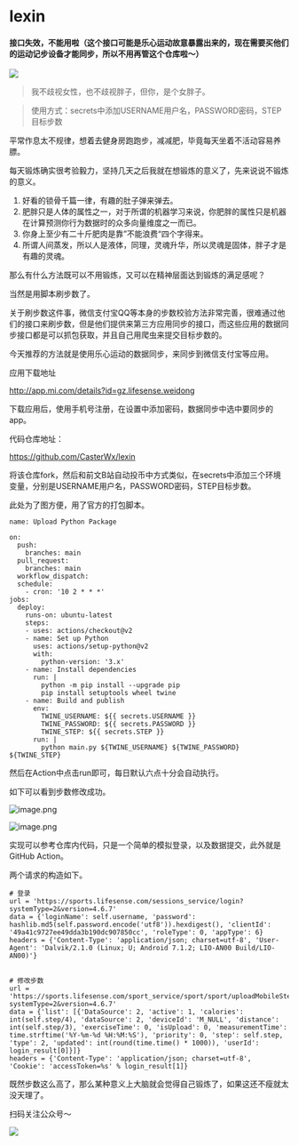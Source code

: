 # lexin

#### 接口失效，不能用啦（这个接口可能是乐心运动故意暴露出来的，现在需要买他们的运动记步设备才能同步，所以不用再管这个仓库啦～）

![](https://antzyun.oss-cn-beijing.aliyuncs.com/20201025174629.png)


> 我不歧视女性，也不歧视胖子，但你，是个女胖子。



> 使用方式：secrets中添加USERNAME用户名，PASSWORD密码，STEP目标步数



平常作息太不规律，想着去健身房跑跑步，减减肥，毕竟每天坐着不活动容易养膘。

每天锻炼确实很考验毅力，坚持几天之后我就在想锻炼的意义了，先来说说不锻炼的意义。

1. 好看的锁骨千篇一律，有趣的肚子弹来弹去。
2. 肥胖只是人体的属性之一，对于所谓的机器学习来说，你肥胖的属性只是机器在计算预测你行为数据时的众多向量维度之一而已。
3. 你身上至少有二十斤肥肉是靠”不能浪费“四个字得来。
4. 所谓人间蒸发，所以人是液体，同理，灵魂升华，所以灵魂是固体，胖子才是有趣的灵魂。

那么有什么方法既可以不用锻炼，又可以在精神层面达到锻炼的满足感呢？

当然是用脚本刷步数了。

关于刷步数这件事，微信支付宝QQ等本身的步数校验方法非常完善，很难通过他们的接口来刷步数，但是他们提供来第三方应用同步的接口，而这些应用的数据同步接口都是可以抓包获取，并且自己用爬虫来提交目标步数的。

今天推荐的方法就是使用乐心运动的数据同步，来同步到微信支付宝等应用。

应用下载地址

http://app.mi.com/details?id=gz.lifesense.weidong

下载应用后，使用手机号注册，在设置中添加密码，数据同步中选中要同步的app。

代码仓库地址：

https://github.com/CasterWx/lexin

将该仓库fork，然后和前文B站自动投币中方式类似，在secrets中添加三个环境变量，分别是USERNAME用户名，PASSWORD密码，STEP目标步数。

此处为了图方便，用了官方的打包脚本。

```
name: Upload Python Package

on:
  push:
    branches: main
  pull_request:
    branches: main
  workflow_dispatch:
  schedule:
    - cron: '10 2 * * *'
jobs:
  deploy:
    runs-on: ubuntu-latest
    steps:
    - uses: actions/checkout@v2
    - name: Set up Python
      uses: actions/setup-python@v2
      with:
        python-version: '3.x'
    - name: Install dependencies
      run: |
        python -m pip install --upgrade pip
        pip install setuptools wheel twine
    - name: Build and publish
      env:
        TWINE_USERNAME: ${{ secrets.USERNAME }}
        TWINE_PASSWORD: ${{ secrets.PASSWORD }}
        TWINE_STEP: ${{ secrets.STEP }}
      run: |
        python main.py ${TWINE_USERNAME} ${TWINE_PASSWORD} ${TWINE_STEP}
```

然后在Action中点击run即可，每日默认六点十分会自动执行。

如下可以看到步数修改成功。

![image.png](https://www.aloli.icu/upload/2020/10/image-c7d13b90e46d4b7497b9ea1519661f90.png)


![image.png](https://www.aloli.icu/upload/2020/10/image-3a70c1d574784f84a36ca90eeaf95b30.png)

实现可以参考仓库内代码，只是一个简单的模拟登录，以及数据提交，此外就是GitHub Action。

两个请求的构造如下。

```
# 登录
url = 'https://sports.lifesense.com/sessions_service/login?systemType=2&version=4.6.7'
data = {'loginName': self.username, 'password': hashlib.md5(self.password.encode('utf8')).hexdigest(), 'clientId': '49a41c9727ee49dda3b190dc907850cc', 'roleType': 0, 'appType': 6}
headers = {'Content-Type': 'application/json; charset=utf-8', 'User-Agent': 'Dalvik/2.1.0 (Linux; U; Android 7.1.2; LIO-AN00 Build/LIO-AN00)'}
      
```

```
# 修改步数
url = 'https://sports.lifesense.com/sport_service/sport/sport/uploadMobileStepV2?systemType=2&version=4.6.7'
data = {'list': [{'DataSource': 2, 'active': 1, 'calories': int(self.step/4), 'dataSource': 2, 'deviceId': 'M_NULL', 'distance': int(self.step/3), 'exerciseTime': 0, 'isUpload': 0, 'measurementTime': time.strftime('%Y-%m-%d %H:%M:%S'), 'priority': 0, 'step': self.step, 'type': 2, 'updated': int(round(time.time() * 1000)), 'userId': login_result[0]}]}
headers = {'Content-Type': 'application/json; charset=utf-8', 'Cookie': 'accessToken=%s' % login_result[1]}
```

既然步数这么高了，那么某种意义上大脑就会觉得自己锻炼了，如果这还不瘦就太没天理了。

扫码关注公众号～

![](https://antzyun.oss-cn-beijing.aliyuncs.com/20201025175233.png)

